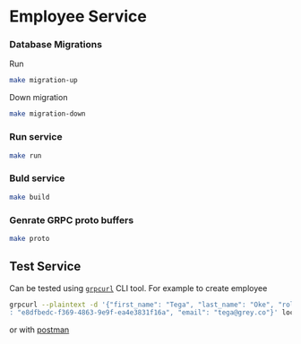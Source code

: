 # Employee Service

### Database Migrations

Run

```bash
make migration-up
```

Down migration

```bash
make migration-down
```

### Run service

```bash
make run
```

### Buld service

```bash
make build
```

### Genrate GRPC proto buffers

```bash
make proto
```

## Test Service

Can be tested using <a href="https://github.com/fullstorydev/grpcurl">`grpcurl`</a> CLI tool. For example to create employee

```bash
grpcurl --plaintext -d '{"first_name": "Tega", "last_name": "Oke", "role"
: "e8dfbedc-f369-4863-9e9f-ea4e3831f16a", "email": "tega@grey.co"}' localhost:9092 EmployeeService.CreateEmployee
```

or with <a href="https://learning.postman.com/docs/sending-requests/grpc/first-grpc-request/">postman</a>
